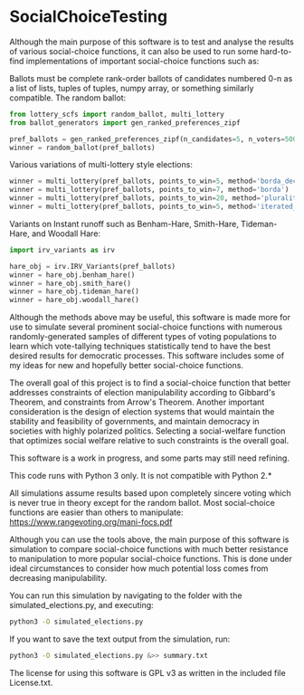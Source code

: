 # SocialChoiceTesting

  Although the main purpose of this software is to test and analyse the results of various social-choice functions, it can also be used to run some hard-to-find implementations of important social-choice functions such as:

Ballots must be complete rank-order ballots of candidates numbered 0-n as a list of lists, tuples of tuples, numpy array, or something similarly compatible.
  The random ballot:
  ```python
  from lottery_scfs import random_ballot, multi_lottery
  from ballot_generators import gen_ranked_preferences_zipf

  pref_ballots = gen_ranked_preferences_zipf(n_candidates=5, n_voters=5000, zipf_param=1.5)
  winner = random_ballot(pref_ballots)
  ```
  Various variations of multi-lottery style elections:

  ```python
  winner = multi_lottery(pref_ballots, points_to_win=5, method='borda_decay')
  winner = multi_lottery(pref_ballots, points_to_win=7, method='borda')
  winner = multi_lottery(pref_ballots, points_to_win=20, method='plurality')
  winner = multi_lottery(pref_ballots, points_to_win=5, method='iterated_borda')
  ```

  Variants on Instant runoff such as Benham-Hare, Smith-Hare, Tideman-Hare, and Woodall Hare:

  ```python
  import irv_variants as irv

  hare_obj = irv.IRV_Variants(pref_ballots)
  winner = hare_obj.benham_hare()
  winner = hare_obj.smith_hare()
  winner = hare_obj.tideman_hare()
  winner = hare_obj.woodall_hare()
  ```

  Although the methods above may be useful, this software is made more for use to simulate several prominent social-choice functions with numerous randomly-generated samples of different types of voting populations to learn which vote-tallying techniques statistically tend to have the best desired results for democratic processes. This software includes some of my ideas for new and hopefully better social-choice functions.

  The overall goal of this project is to find a social-choice function that better addresses constraints of election manipulability according to Gibbard's Theorem, and constraints from Arrow's Theorem. Another important consideration is the design of election systems that would maintain the stability and feasibility of governments, and maintain democracy in societies with highly polarized politics. Selecting a social-welfare function that optimizes social welfare relative to such constraints is the overall goal.

  This software is a work in progress, and some parts may still need refining.

  This code runs with Python 3 only.  It is not compatible with Python 2.\*

  All simulations assume results based upon completely sincere voting which is never true in theory except for the random ballot. Most social-choice functions are easier than others to manipulate: https://www.rangevoting.org/mani-focs.pdf

  Although you can use the tools above, the main purpose of this software is simulation to compare social-choice functions with much better resistance to manipulation to more popular social-choice functions. This is done under ideal circumstances to consider how much potential loss comes from decreasing manipulability.

  You can run this simulation by navigating to the folder with the simulated_elections.py, and executing:

  ```bash
  python3 -O simulated_elections.py
  ```

  If you want to save the text output from the simulation, run:

  ```bash
  python3 -O simulated_elections.py &>> summary.txt
  ```

The license for using this software is GPL v3 as written in the included file License.txt.

